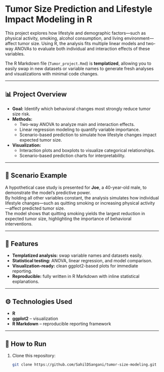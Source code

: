 # Tumor Size Prediction and Lifestyle Impact Modeling in R

This project explores how lifestyle and demographic factors—such as physical activity, smoking, alcohol consumption, and living environment—affect tumor size. Using R, the analysis fits multiple linear models and two-way ANOVAs to evaluate both individual and interaction effects of these variables.  

The R Markdown file (`Tumor_project.Rmd`) is **templatized**, allowing you to easily swap in new datasets or variable names to generate fresh analyses and visualizations with minimal code changes.  

---

## 📊 Project Overview

- **Goal:** Identify which behavioral changes most strongly reduce tumor size risk.
- **Methods:**  
  - Two-way ANOVA to analyze main and interaction effects.  
  - Linear regression modeling to quantify variable importance.  
  - Scenario-based prediction to simulate how lifestyle changes impact expected tumor size.  
- **Visualization:**  
  - Interaction plots and boxplots to visualize categorical relationships.  
  - Scenario-based prediction charts for interpretability.

---

## 🧠 Scenario Example

A hypothetical case study is presented for **Joe**, a 40-year-old male, to demonstrate the model’s predictive power.  
By holding all other variables constant, the analysis simulates how individual lifestyle changes—such as quitting smoking or increasing physical activity—affect predicted tumor size.  
The model shows that quitting smoking yields the largest reduction in expected tumor size, highlighting the importance of behavioral interventions.

---

## 🧩 Features

- **Templatized analysis:** swap variable names and datasets easily.  
- **Statistical testing:** ANOVA, linear regression, and model comparison.  
- **Visualization-ready:** clean ggplot2-based plots for immediate reporting.  
- **Reproducible:** fully written in R Markdown with inline statistical explanations.

---

## ⚙️ Technologies Used

- **R**  
- **ggplot2** – visualization  
- **R Markdown** – reproducible reporting framework

---

## 🚀 How to Run

1. Clone this repository:
   ```bash
   git clone https://github.com/SahilDSangani/tumor-size-modeling.git
